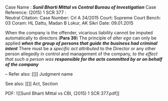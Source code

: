 Case Name : ***Sunil Bharti Mittal vs Central Bureau of Investigation***
Case Reference: (2015) 1 SCR 377 :  
Neutral Citation:
Case Number: Crl A 34/2015
Court: Supreme Court
Bench: 03
Coram: HL Dattu, Madan B Lokur, AK Sikri
Date: 09.01.2015

When the company is the offender, vicarious liability cannot be imputed automatically to directors (**Para 39**)
	The principle of *alter ego* can only be applied ***when the group of persons that guide the business had criminal intent***
	There must be a *specific act attributed* to the Director or any other person allegedly in control and management of the company, *to the effect that such a person was **responsible for the acts committed by or on behalf of the company***


–
Refer also:
[[]]
Judgment name

See also:
[[]] 
Act, Section

PDF:
![[Sunil Bharti Mittal vs CBI, (2015) 1 SCR 377.pdf]]